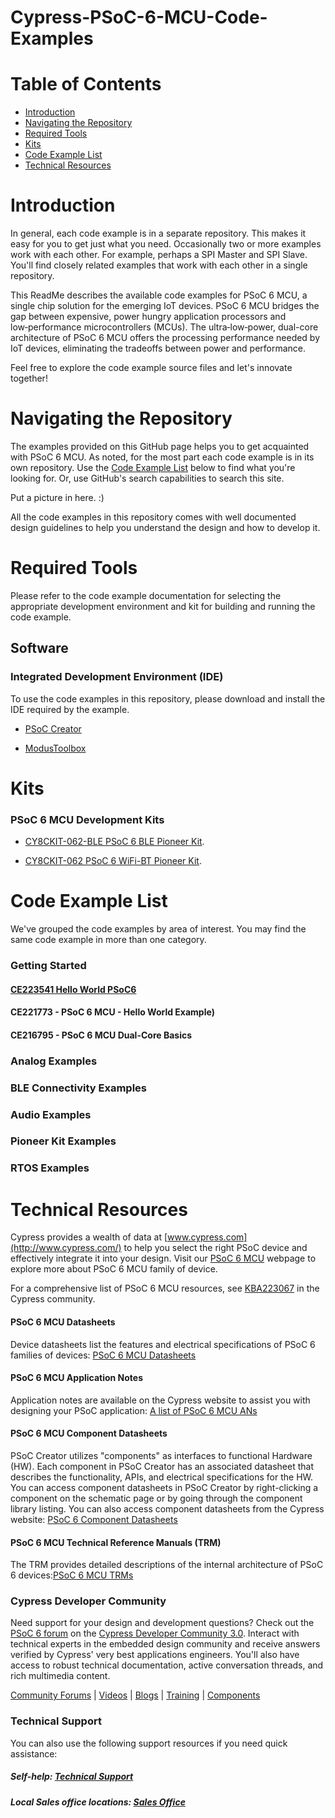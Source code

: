 # Cypress-PSoC-6-MCU-Code-Examples

# Table of Contents

* [Introduction](#introduction)
* [Navigating the Repository](#navigating-the-repository)
* [Required Tools](#required-tools)
* [Kits](#kits)
* [Code Example List](#code-example-list)
* [Technical Resources](#technical-resources)

# Introduction
In general, each code example is in a separate repository. This makes it easy for you to get just what you need. Occasionally two or more examples work with each other. For example, perhaps a SPI Master and SPI Slave. You'll find closely related examples that work with each other in a single repository.

This ReadMe describes the available code examples for PSoC 6 MCU, a single chip solution for the emerging IoT devices. PSoC 6 MCU bridges the gap between expensive, power hungry application processors and low‑performance microcontrollers (MCUs). The ultra‑low‑power, dual-core architecture of PSoC 6 MCU offers the processing performance needed by IoT devices, eliminating the tradeoffs between power and performance.

Feel free to explore the code example source files and let's innovate together!

# Navigating the Repository

The examples provided on this GitHub page helps you to get acquainted with PSoC 6 MCU. As noted, for the most part each code example is in its own repository. Use the [Code Example List](#code-example-list) below to find what you're looking for. Or, use GitHub's search capabilities to search this site.

Put a picture in here. :)

All the code examples in this repository comes with well documented design guidelines to help you understand the design and how to develop it.

# Required Tools
Please refer to the code example documentation for selecting the appropriate development environment and kit for building and running the code example.

## Software
### Integrated Development Environment (IDE)
To use the code examples in this repository, please download and install the IDE required by the example.

* [PSoC Creator](http://www.cypress.com/products/psoc-creator)

* [ModusToolbox](http://www.cypress.com/products/modustoolbox-integrated-design-environment-ide)

# Kits
### PSoC 6 MCU Development Kits
* [CY8CKIT-062-BLE PSoC 6 BLE Pioneer Kit](http://www.cypress.com/documentation/development-kitsboards/psoc-6-ble-pioneer-kit).

* [CY8CKIT-062 PSoC 6 WiFi-BT Pioneer Kit](http://www.cypress.com/documentation/development-kitsboards/psoc-6-wifi-bt-pioneer-kit). 

# Code Example List

We've grouped the code examples by area of interest. You may find the same code example in more than one category.

### Getting Started
#### [CE223541 Hello World PSoC6](https://github.com/JimTrudeau/CE223541-HelloWorld-PSoC6)
#### CE221773 - PSoC 6 MCU - Hello World Example)
#### CE216795 - PSoC 6 MCU Dual-Core Basics

### Analog Examples

### BLE Connectivity Examples

### Audio Examples

### Pioneer Kit Examples

### RTOS Examples

# Technical Resources

Cypress provides a wealth of data at [www.cypress.com](http://www.cypress.com/) to help you select the right PSoC device and effectively integrate it into your design. Visit our [PSoC 6 MCU](http://www.cypress.com/products/32-bit-arm-cortex-m4-psoc-6) webpage to explore more about PSoC 6 MCU family of device.

For a comprehensive list of PSoC 6 MCU resources, see [KBA223067](https://community.cypress.com/docs/DOC-14644) in the Cypress community.

#### PSoC 6 MCU Datasheets
Device datasheets list the features and electrical specifications of PSoC 6 families of devices: [PSoC 6 MCU Datasheets](http://www.cypress.com/search/all?f%5B0%5D=meta_type%3Atechnical_documents&f%5B1%5D=resource_meta_type%3A575&f%5B2%5D=field_related_products%3A114026)
#### PSoC 6 MCU Application Notes
Application notes are available on the Cypress website to assist you with designing your PSoC application: [A list of PSoC 6 MCU ANs](http://www.cypress.com/psoc6an)
#### PSoC 6 MCU Component Datasheets
PSoC Creator utilizes "components" as interfaces to functional Hardware (HW). Each component in PSoC Creator has an associated datasheet that describes the functionality, APIs, and electrical specifications for the HW. You can access component datasheets in PSoC Creator by right-clicking a component on the schematic page or by going through the component library listing. You can also access component datasheets from the Cypress website: [PSoC 6 Component Datasheets](http://www.cypress.com/documentation/component-datasheets)
#### PSoC 6 MCU Technical Reference Manuals (TRM)
The TRM provides detailed descriptions of the internal architecture of PSoC 6 devices:[PSoC 6 MCU TRMs](http://www.cypress.com/psoc6trm)

### Cypress Developer Community ##

Need support for your design and development questions? Check out the [PSoC 6 forum](https://community.cypress.com/community/psoc-6) on the [Cypress Developer Community 3.0](https://community.cypress.com/welcome). Interact with technical experts in the embedded design community and receive answers verified by Cypress' very best applications engineers. You'll also have access to robust technical documentation, active conversation threads, and rich multimedia content.

[Community Forums](https://community.cypress.com/welcome) | [Videos](http://www.cypress.com/video-library) | [Blogs](http://www.cypress.com/blog) | [Training](http://www.cypress.com/training) | [Components](http://www.cypress.com/cdc/community-components)

### Technical Support 

You can also use the following support resources if you need quick assistance:
##### Self-help: [Technical Support](http://www.cypress.com/support)
##### Local Sales office locations: [Sales Office](http://www.cypress.com/about-us/sales-offices)
